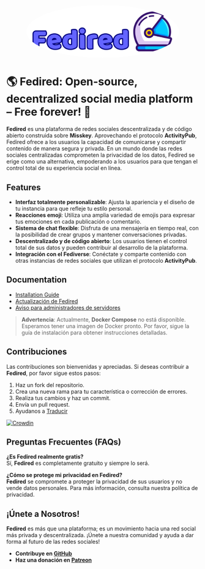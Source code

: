 <div align="center">
  <img src="./title.svg" alt="Fedired Logo" style="border-radius:50%" width="400"/>
</center></div>

# 🌎 **Fedired: Open-source, decentralized social media platform – Free forever!** 🚀

**Fedired** es una plataforma de redes sociales descentralizada y de código abierto construida sobre **Misskey**. Aprovechando el protocolo **ActivityPub**, Fedired ofrece a los usuarios la capacidad de comunicarse y compartir contenido de manera segura y privada. En un mundo donde las redes sociales centralizadas comprometen la privacidad de los datos, Fedired se erige como una alternativa, empoderando a los usuarios para que tengan el control total de su experiencia social en línea.

## Features

- **Interfaz totalmente personalizable**: Ajusta la apariencia y el diseño de tu instancia para que refleje tu estilo personal.
- **Reacciones emoji**: Utiliza una amplia variedad de emojis para expresar tus emociones en cada publicación o comentario.
- **Sistema de chat flexible**: Disfruta de una mensajería en tiempo real, con la posibilidad de crear grupos y mantener conversaciones privadas.
- **Descentralizado y de código abierto**: Los usuarios tienen el control total de sus datos y pueden contribuir al desarrollo de la plataforma.
- **Integración con el Fediverse**: Conéctate y comparte contenido con otras instancias de redes sociales que utilizan el protocolo **ActivityPub**.

## Documentation

- [Installation Guide](https://github.com/fedired-dev/fedired/blob/main/docs/install.md)
- [Actualización de Fedired](https://github.com/fedired-dev/fedired/blob/main/docs/upgrade.md)
- [Aviso para administradores de servidores](https://github.com/fedired-dev/fedired/blob/main/docs/notice-for-admins.md)

> **Advertencia**: Actualmente, **Docker Compose** no está disponible. Esperamos tener una imagen de Docker pronto. Por favor, sigue la guía de instalación para obtener instrucciones detalladas.

## Contribuciones

Las contribuciones son bienvenidas y apreciadas. Si deseas contribuir a **Fedired**, por favor sigue estos pasos:
1. Haz un fork del repositorio.
2. Crea una nueva rama para tu característica o corrección de errores.
3. Realiza tus cambios y haz un commit.
4. Envía un pull request.
5. Ayudanos a [Traducir](https://crowdin.com/project/fedired)

[![Crowdin](https://badges.crowdin.net/fedired/localized.svg)](https://crowdin.com/project/fedired)


## Preguntas Frecuentes (FAQs)

**¿Es Fedired realmente gratis?**  
Sí, **Fedired** es completamente gratuito y siempre lo será.

**¿Cómo se protege mi privacidad en Fedired?**  
**Fedired** se compromete a proteger la privacidad de sus usuarios y no vende datos personales. Para más información, consulta nuestra política de privacidad.

## ¡Únete a Nosotros!

**Fedired** es más que una plataforma; es un movimiento hacia una red social más privada y descentralizada. ¡Únete a nuestra comunidad y ayuda a dar forma al futuro de las redes sociales!

- **Contribuye en [GitHub](https://github.com/fedired-dev/fedired)**
- **Haz una donación en [Patreon](https://patreon.com/fedired)**
